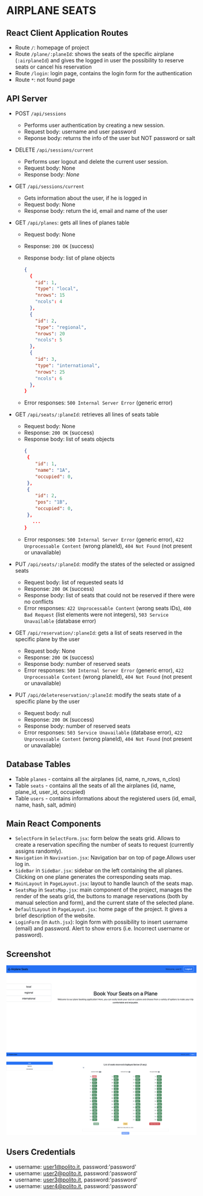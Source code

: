 # AIRPLANE SEATS

## React Client Application Routes

- Route `/`: homepage of project
- Route `/plane/:planeId`: shows the seats of the specific airplane (`:airplaneId`) and gives the logged in user the possibility to reserve seats or cancel his reservation
- Route `/login`: login page, contains the login form for the authentication
- Route `*`: not found page 

## API Server


- POST `/api/sessions`
  - Performs user authentication by creating a new session.
  - Request body: username and user password
  - Reponse body: returns the info of the user but NOT password or salt

- DELETE `/api/sessions/current`
   - Performs user logout and delete the current user session.
   - Request body: None
   - Response body:  _None_

- GET `/api/sessions/current`
   - Gets information about the user, if he is logged in
   - Request body: None
   - Response body: return the id, email and name of the user

- GET `/api/planes`: gets all lines of planes table
  - Request body: None
  - Response: `200 OK` (success)
  - Response body: list of plane objects
    ```JSON
    {
      {
        "id": 1,
        "type": "local", 
        "nrows": 15
        "ncols": 4
      },
      {
        "id": 2,
        "type": "regional", 
        "nrows": 20
        "ncols": 5
      },
      {
        "id": 3,
        "type": "international", 
        "nrows": 25
        "ncols": 6
      },     
    }
    ```
    
  - Error responses: `500 Internal Server Error` (generic error)


- GET `/api/seats/:planeId`: retrieves all lines of seats table
  - Request body: None
  - Response: `200 OK` (success)
  - Response body: list of seats objects
     ```JSON
    {
      {
         "id": 1,
         "name": "1A",
         "occupied": 0,
      },
      {
         "id": 2,
         "pos": "1B",
         "occupied": 0,
      },
        ...  
    }
    ```
  - Error responses: `500 Internal Server Error` (generic error), `422 Unprocessable Content` (wrong planeId), `404 Not Found` (not present or unavailable)

- PUT `/api/seats/:planeId`: modify the states of the selected or assigned seats
  - Request body: list of requested seats Id
  - Response: `200 OK` (success)
  - Response body: list of seats that could not be reserved if there were no conflicts
  - Error responses: `422 Unprocessable Content` (wrong seats IDs), `400 Bad Request` (list elements were not integers), `503 Service Unavailable` (database error)


- GET `/api/reservation/:planeId`: gets a list of seats reserved in the specific plane by the user
  - Request body: None
  - Response: `200 OK` (success)
  - Response body: number of reserved seats
  - Error responses: `500 Internal Server Error` (generic error), `422 Unprocessable Content` (wrong planeId), `404 Not Found` (not present or unavailable)

- PUT `/api/deletereservation/:planeId`: modify the seats state of a specific plane by the user
  - Request body: null
  - Response: `200 OK` (success)
  - Response body: number of reserved seats
  - Error responses: `503 Service Unavailable` (database error), `422 Unprocessable Content` (wrong planeId), `404 Not Found` (not present or unavailable)

## Database Tables

- Table `planes` - contains all the airplanes (id, name, n_rows, n_clos)
- Table `seats` - contains all the seats of all the airplanes (id, name, plane_id, user_id, occupied)
- Table `users` - contains informations about the registered users (id, email, name, hash, salt, admin)

## Main React Components



- `SelectForm` in `SelectForm.jsx`: form below the seats grid. Allows to create a reservation specifing the number of seats to request (currently assigns randomly). 
- `Navigation` in `Navivation.jsx`: Navigation bar on top of page.Allows user log in.
- `SideBar` in `SideBar.jsx`: sidebar on the left containing the all planes. Clicking on one plane generates the corresponding seats map.
- `MainLayout` in `PageLayout.jsx`: layout to handle launch of the seats map. 
- `SeatsMap` in `SeatsMap.jsx`: main component of the project, manages the render of the seats grid, the buttons to manage reservations (both by manual selection and form), and the current state of the selected plane. 
- `DefaultLayout` in `PageLayout.jsx`: home page of the project. It gives a brief description of the website.
- `LoginForm` (in `Auth.jsx`): login form with possibility to insert username (email) and password. Alert to show errors (i.e. Incorrect username or password).


## Screenshot

![Screenshot](./homepage.png)
![Screenshot](./loggedInpage.png)

## Users Credentials

- username: user1@polito.it, password:'password'
- username: user2@polito.it, password:'password'
- username: user3@polito.it, password:'password'
- username: user4@polito.it, password:'password'
